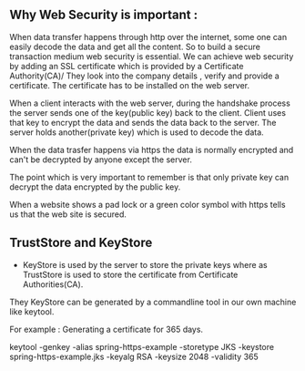 
## Why Web Security is important :

When data transfer happens through http over the internet, some one can easily decode the data and get all the content.
So to build a secure transaction medium web security is essential. We can achieve web security by adding an SSL certificate which is provided by a Certificate Authority(CA)/
They look into the company details , verify and provide a certificate. The certificate has to be installed on the web server.

When a client interacts with the web server, during the handshake process the server sends one of the key(public key) back to the client.
Client uses that key to encrypt the data and sends the data back to the server. The server holds another(private key) which is used to decode the data.

When the data trasfer happens via https the data is normally encrypted and can't be decrypted by anyone except the server.

The point which is very important to remember is that only private key can decrypt the data encrypted by the public key.

When a website shows a pad lock or a green color symbol with https tells us that the web site is secured.

## TrustStore and KeyStore
- KeyStore is used by the server to store the private keys where as TrustStore is used to store the certificate 
  from Certificate Authorities(CA).  
  
They KeyStore can be generated by a commandline tool in our own machine like keytool.

For example : Generating a certificate for 365 days.

keytool -genkey -alias spring-https-example -storetype JKS -keystore spring-https-example.jks -keyalg RSA -keysize 2048 -validity 365 

  


